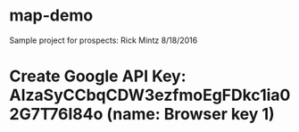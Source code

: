 # map-demo
Sample project for prospects: Rick Mintz 8/18/2016

# Create Google API Key: AIzaSyCCbqCDW3ezfmoEgFDkc1ia02G7T76I84o  (name:  Browser key 1)
